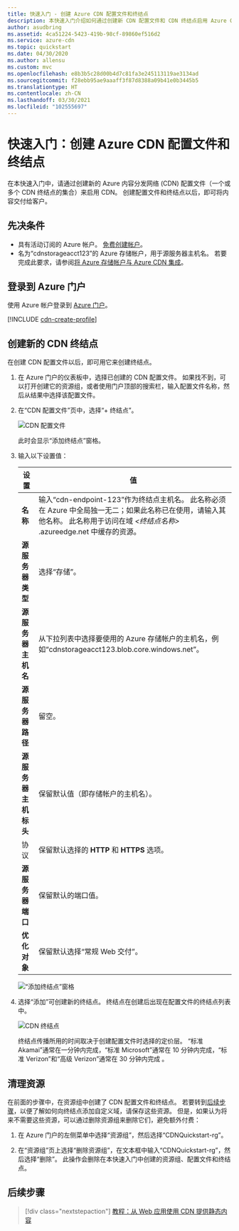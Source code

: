 ```yaml
---
title: 快速入门 - 创建 Azure CDN 配置文件和终结点
description: 本快速入门介绍如何通过创建新 CDN 配置文件和 CDN 终结点启用 Azure CDN。
author: asudbring
ms.assetid: 4ca51224-5423-419b-98cf-89860ef516d2
ms.service: azure-cdn
ms.topic: quickstart
ms.date: 04/30/2020
ms.author: allensu
ms.custom: mvc
ms.openlocfilehash: e8b3b5c28d00b4d7c81fa3e245113119ae3134ad
ms.sourcegitcommit: f28ebb95ae9aaaff3f87d8388a09b41e0b3445b5
ms.translationtype: HT
ms.contentlocale: zh-CN
ms.lasthandoff: 03/30/2021
ms.locfileid: "102555697"
---
```

# <a name="quickstart-create-an-azure-cdn-profile-and-endpoint"></a>快速入门：创建 Azure CDN 配置文件和终结点

在本快速入门中，请通过创建新的 Azure 内容分发网络 (CDN) 配置文件（一个或多个 CDN 终结点的集合）来启用 CDN。 创建配置文件和终结点以后，即可将内容交付给客户。

## <a name="prerequisites"></a>先决条件

- 具有活动订阅的 Azure 帐户。 [免费创建帐户](https://azure.microsoft.com/free/?ref=microsoft.com&utm_source=microsoft.com&utm_medium=docs&utm_campaign=visualstudio)。
- 名为“cdnstorageacct123”的 Azure 存储帐户，用于源服务器主机名。 若要完成此要求，请参阅[将 Azure 存储帐户与 Azure CDN 集成](cdn-create-a-storage-account-with-cdn.md)。

## <a name="sign-in-to-the-azure-portal"></a>登录到 Azure 门户

使用 Azure 帐户登录到 [Azure 门户](https://portal.azure.com)。

[!INCLUDE [cdn-create-profile](../../includes/cdn-create-profile.md)]

## <a name="create-a-new-cdn-endpoint"></a>创建新的 CDN 终结点

在创建 CDN 配置文件以后，即可用它来创建终结点。

1. 在 Azure 门户的仪表板中，选择已创建的 CDN 配置文件。 如果找不到，可以打开创建它的资源组，或者使用门户顶部的搜索栏，输入配置文件名称，然后从结果中选择该配置文件。
   
1. 在“CDN 配置文件”页中，选择“+ 终结点”。
   
    ![CDN 配置文件](./media/cdn-create-new-endpoint/cdn-select-endpoint.png)
   
    此时会显示“添加终结点”窗格。

3. 输入以下设置值：

    | 设置 | 值 |
    | ------- | ----- |
    | **名称** | 输入“cdn-endpoint-123”作为终结点主机名。 此名称必须在 Azure 中全局独一无二；如果此名称已在使用，请输入其他名称。 此名称用于访问在域 _&lt;终结点名称&gt;_ .azureedge.net 中缓存的资源。|
    | **源服务器类型** | 选择“存储”。 | 
    | **源服务器主机名** | 从下拉列表中选择要使用的 Azure 存储帐户的主机名，例如“cdnstorageacct123.blob.core.windows.net”。 |
    | **源服务器路径** | 留空。 |
    | **源服务器主机标头** | 保留默认值（即存储帐户的主机名）。 |  
    | 协议 | 保留默认选择的 **HTTP** 和 **HTTPS** 选项。 |
    | **源服务器端口** | 保留默认的端口值。 | 
    | **优化对象** | 保留默认选择“常规 Web 交付”。 |

    ![“添加终结点”窗格](./media/cdn-create-new-endpoint/cdn-add-endpoint.png)

3. 选择“添加”可创建新的终结点。 终结点在创建后出现在配置文件的终结点列表中。
    
   ![CDN 终结点](./media/cdn-create-new-endpoint/cdn-endpoint-success.png)
    
   终结点传播所用的时间取决于创建配置文件时选择的定价层。 “标准 Akamai”通常在一分钟内完成，“标准 Microsoft”通常在 10 分钟内完成，“标准 Verizon”和“高级 Verizon”通常在 30 分钟内完成   。

## <a name="clean-up-resources"></a>清理资源

在前面的步骤中，在资源组中创建了 CDN 配置文件和终结点。 若要转到[后续步骤](#next-steps)，以便了解如何向终结点添加自定义域，请保存这些资源。 但是，如果认为将来不需要这些资源，可以通过删除资源组来删除它们，避免额外付费：

1. 在 Azure 门户的左侧菜单中选择“资源组”，然后选择“CDNQuickstart-rg”。

2. 在“资源组”页上选择“删除资源组”，在文本框中输入“CDNQuickstart-rg”，然后选择“删除”。  此操作会删除在本快速入门中创建的资源组、配置文件和终结点。

## <a name="next-steps"></a>后续步骤

> [!div class="nextstepaction"]
> [教程：从 Web 应用使用 CDN 提供静态内容](cdn-add-to-web-app.md)
